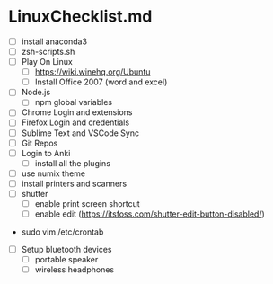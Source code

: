 # LinuxChecklist.md
- [ ] install anaconda3
- [ ] zsh-scripts.sh
- [ ] Play On Linux
	- [ ] https://wiki.winehq.org/Ubuntu
	- [ ] Install Office 2007 (word and excel)
- [ ] Node.js
	- [ ] npm global variables
- [ ] Chrome Login and extensions
- [ ] Firefox Login and credentials
- [ ] Sublime Text and VSCode Sync
- [ ] Git Repos
- [ ] Login to Anki
	- [ ] install all the plugins
- [ ] use numix theme
- [ ] install printers and scanners
- [ ] shutter
	- [ ] enable print screen shortcut
	- [ ] enable edit (https://itsfoss.com/shutter-edit-button-disabled/)
- sudo vim /etc/crontab
- [ ] Setup bluetooth devices
	- [ ] portable speaker
	- [ ] wireless headphones